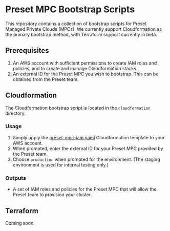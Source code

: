 # Preset MPC Bootstrap Scripts

This repository contains a collection of bootstrap scripts for Preset Managed Private Clouds (MPCs).
We currently support Cloudformation as the primary bootstrap method, with Terraform support currently in beta.

## Prerequisites

1. An AWS account with sufficient permissions to create IAM roles and policies, and to create and manage Cloudformation stacks.
2. An external ID for the Preset MPC you wish to bootstrap. This can be obtained from the Preset team.

## Cloudformation

The Cloudformation bootstrap script is located in the `cloudformation` directory. 

### Usage

1. Simply apply the [preset-mpc-iam.yaml](cloudformation%2Fpreset-mpc-iam.yaml) Cloudformation template to your AWS account.
2. When prompted, enter the external ID for your Preset MPC provided by the Preset team.
3. Choose `production` when prompted for the environment. (The staging environment is used for internal testing only.)

### Outputs

* A set of IAM roles and policies for the Preset MPC that will allow the Preset team to provision your cluster.

## Terraform

Coming soon.
